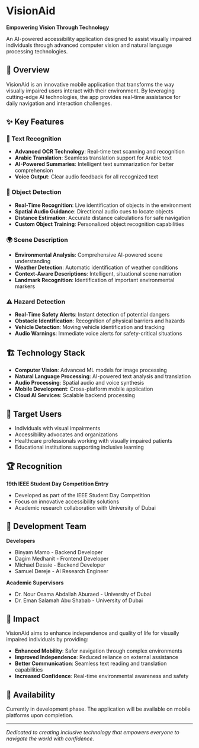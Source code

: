 # VisionAid

**Empowering Vision Through Technology**

An AI-powered accessibility application designed to assist visually impaired individuals through advanced computer vision and natural language processing technologies.

## 🎯 Overview

VisionAid is an innovative mobile application that transforms the way visually impaired users interact with their environment. By leveraging cutting-edge AI technologies, the app provides real-time assistance for daily navigation and interaction challenges.

## ✨ Key Features

### 📝 Text Recognition
- **Advanced OCR Technology**: Real-time text scanning and recognition
- **Arabic Translation**: Seamless translation support for Arabic text
- **AI-Powered Summaries**: Intelligent text summarization for better comprehension
- **Voice Output**: Clear audio feedback for all recognized text

### 🎯 Object Detection
- **Real-Time Recognition**: Live identification of objects in the environment
- **Spatial Audio Guidance**: Directional audio cues to locate objects
- **Distance Estimation**: Accurate distance calculations for safe navigation
- **Custom Object Training**: Personalized object recognition capabilities

### 🌍 Scene Description
- **Environmental Analysis**: Comprehensive AI-powered scene understanding
- **Weather Detection**: Automatic identification of weather conditions
- **Context-Aware Descriptions**: Intelligent, situational scene narration
- **Landmark Recognition**: Identification of important environmental markers

### ⚠️ Hazard Detection
- **Real-Time Safety Alerts**: Instant detection of potential dangers
- **Obstacle Identification**: Recognition of physical barriers and hazards
- **Vehicle Detection**: Moving vehicle identification and tracking
- **Audio Warnings**: Immediate voice alerts for safety-critical situations

## 🏗️ Technology Stack

- **Computer Vision**: Advanced ML models for image processing
- **Natural Language Processing**: AI-powered text analysis and translation
- **Audio Processing**: Spatial audio and voice synthesis
- **Mobile Development**: Cross-platform mobile application
- **Cloud AI Services**: Scalable backend processing

## 🎯 Target Users

- Individuals with visual impairments
- Accessibility advocates and organizations
- Healthcare professionals working with visually impaired patients
- Educational institutions supporting inclusive learning

## 🏆 Recognition

**19th IEEE Student Day Competition Entry**
- Developed as part of the IEEE Student Day Competition
- Focus on innovative accessibility solutions
- Academic research collaboration with University of Dubai

## 👥 Development Team

**Developers**
- Binyam Mamo - Backend Developer
- Dagim Medhanit - Frontend Developer
- Michael Dessie - Backend Developer
- Samuel Dereje - AI Research Engineer

**Academic Supervisors**
- Dr. Nour Osama Abdallah Aburaed - University of Dubai
- Dr. Eman Salamah Abu Shabab - University of Dubai

## 🌟 Impact

VisionAid aims to enhance independence and quality of life for visually impaired individuals by providing:
- **Enhanced Mobility**: Safer navigation through complex environments
- **Improved Independence**: Reduced reliance on external assistance
- **Better Communication**: Seamless text reading and translation capabilities
- **Increased Confidence**: Real-time environmental awareness and safety

## 📱 Availability

Currently in development phase. The application will be available on mobile platforms upon completion.

---

*Dedicated to creating inclusive technology that empowers everyone to navigate the world with confidence.*